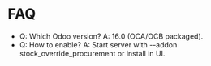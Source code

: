 # FAQ

- Q: Which Odoo version? A: 16.0 (OCA/OCB packaged).
- Q: How to enable? A: Start server with --addon stock_override_procurement or install in UI.

